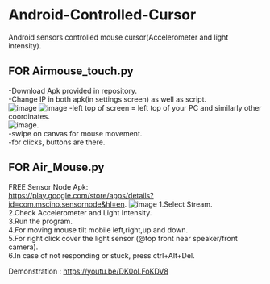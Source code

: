 # Android-Controlled-Cursor
Android sensors controlled mouse cursor(Accelerometer and light intensity). 

## FOR Airmouse_touch.py

-Download Apk provided in repository. <br />
-Change IP in both apk(in settings screen) as well as script.  <br />
![image](https://github.com/the-vishal/Air-Mouse/blob/master/Images/Screenshot_20181014-182314.png)
![image](https://github.com/the-vishal/Air-Mouse/blob/master/Images/Screenshot_20181014-182330.png)
-left top of screen = left top of your PC and similarly other coordinates.   <br />
![image](https://automatetheboringstuff.com/images/000011.jpg).  <br />
-swipe on canvas for mouse movement.  <br />
-for clicks, buttons are there.  <br />


## FOR Air_Mouse.py

FREE Sensor Node Apk:   <br />
https://play.google.com/store/apps/details?id=com.mscino.sensornode&hl=en. 
![image](https://qph.fs.quoracdn.net/main-qimg-e29636d1e41654fd5b9367b1739f0ccc.webp)
1.Select Stream.  <br />
2.Check Accelerometer and Light Intensity.  <br />
3.Run the program.  <br />
4.For moving mouse tilt mobile left,right,up and down.  <br />
5.For right click cover the light sensor (@top front near speaker/front camera).  <br />
6.In case of not responding or stuck, press ctrl+Alt+Del. 



Demonstration : https://youtu.be/DK0oLFoKDV8
